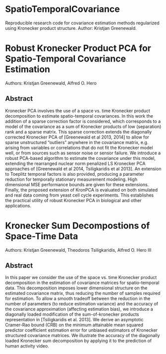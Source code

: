 # SpatioTemporalCovariance
Reproducible research code for covariance estimation methods regularized using Kronecker product structure. Author: Kristjan Greenewald.


Robust Kronecker Product PCA for Spatio-Temporal Covariance Estimation
===

Authors: Kristjan Greenewald, Alfred O. Hero

Abstract
---

Kronecker PCA involves the use of a space vs. time Kronecker product decomposition to estimate spatio-temporal covariances. In this work the addition of a sparse correction factor is considered, which corresponds to a model of the covariance as a sum of Kronecker products of low (separation) rank and a sparse matrix. This sparse correction extends the diagonally corrected Kronecker PCA of [Greenewald et al 2013, 2014] to allow for sparse unstructured “outliers” anywhere in the covariance matrix, e.g. arising from variables or correlations that do not fit the Kronecker model well, or from sources such as sensor noise or sensor failure. We introduce a robust PCA-based algorithm to estimate the covariance under this model, extending the rearranged nuclear norm penalized LS Kronecker PCA approaches of [Greenewald et al 2014, Tsiligkaridis et al 2013]. An extension to Toeplitz temporal factors is also provided, producing a parameter reduction for temporally stationary measurement modeling. High dimensional MSE performance bounds are given for these extensions. Finally, the proposed extension of KronPCA is evaluated on both simulated and real data coming from yeast cell cycle experiments. This establishes the practical utility of robust Kronecker PCA in biological and other applications.


Kronecker Sum Decompostions of Space-Time Data
===

Authors: Kristjan Greenewald, Theodoros Tsiligkaridis, Alfred O. Hero III

Abstract
---

In this paper we consider the use of the space vs. time Kronecker product decomposition in the estimation of covariance matrices for spatio-temporal data. This decomposition imposes lower dimensional structure on the estimated covariance matrix, thus reducing the number of samples required for estimation. To allow a smooth tradeoff between the reduction in the number of parameters (to reduce estimation variance) and the accuracy of the covariance approximation (affecting estimation bias), we introduce a diagonally loaded modification of the sum-of-kronecker products representation in [Tsiligkaridis et al. 2013]. We derive an asymptotic Cramer-Rao bound (CRB) on the minimum attainable mean squared predictor coefficient estimation error for unbiased estimators of Kronecker structured covariance matrices. We illustrate the accuracy of the diagonally loaded Kronecker sum decomposition by applying it to the prediction of human activity video. 


